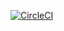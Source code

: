 [![CircleCI](https://circleci.com/gh/chips5k/go-api.svg?style=svg&circle-token=ee0b459f046fcee48289f7e546b3f5f17a20f9b8)](https://circleci.com/gh/chips5k/go-api)